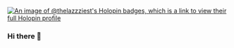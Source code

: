 [![An image of @thelazzziest's Holopin badges, which is a link to view their full Holopin profile](https://holopin.me/thelazzziest)](https://holopin.io/@thelazzziest)

### Hi there 👋

<!--
**TheLazzziest/thelazzziest** is a ✨ _special_ ✨ repository because its `README.md` (this file) appears on your GitHub profile.

Here are some ideas to get you started:

- 🔭 I’m currently working on ...
- 🌱 I’m currently learning ...
- 👯 I’m looking to collaborate on ...
- 🤔 I’m looking for help with ...
- 💬 Ask me about ...
- 📫 How to reach me: ...
- 😄 Pronouns: ...
- ⚡ Fun fact: ...
-->
